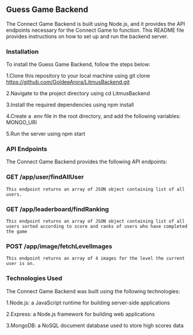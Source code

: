 ## Guess Game Backend

The Connect Game Backend is built using Node.js, and it provides the API endpoints necessary for the Connect Game to function. This README file provides instructions on how to set up and run the backend server.

### Installation

To install the Guess Game Backend, follow the steps below:

1.Clone this repository to your local machine using git clone https://github.com/GoldeeArora/LitmusBackend.git

2.Navigate to the project directory using cd LitmusBackend

3.Install the required dependencies using npm install

4.Create a .env file in the root directory, and add the following variables:
  MONGO_URI
  
5.Run the server using npm start

### API Endpoints

The Connect Game Backend provides the following API endpoints:

### GET /app/user/findAllUser
    This endpoint returns an array of JSON object containing list of all users.
    
### GET /app/leaderboard/findRanking
    This endpoint returns an array of JSON object containing list of all users sorted according to score and ranks of users who have completed the game
    
### POST /app/image/fetchLevelImages
    This endpoint returns an array of 4 images for the level the current user is on.
    
### Technologies Used
The Connect Game Backend was built using the following technologies:

1.Node.js: a JavaScript runtime for building server-side applications

2.Express: a Node.js framework for building web applications

3.MongoDB: a NoSQL document database used to store high scores data
